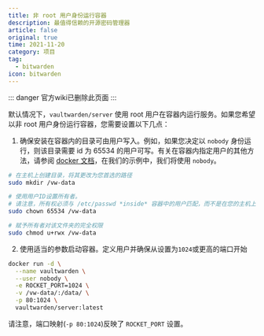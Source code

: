 ```yaml
---
title: 非 root 用户身份运行容器
description: 最值得信赖的开源密码管理器 
article: false
original: true
time: 2021-11-20
category: 项目
tag:
  - bitwarden
icon: bitwarden
---
```


::: danger
官方wiki已删除此页面
:::

默认情况下，`vaultwarden/server` 使用 root 用户在容器内运行服务。如果您希望以非 root 用户身份运行容器，您需要设置以下几点：

1. 确保安装在容器内的目录可由用户写入。例如，如果您决定以 `nobody` 身份运行，则该目录需要 id 为 65534 的用户可写。有关在容器内指定用户的其他方法，请参阅 [docker 文档](https://docs.docker.com/engine/reference/run/#user)，在我们的示例中，我们将使用 `nobody`。

```bash
# 在主机上创建目录，将其更改为您首选的路径
sudo mkdir /vw-data

# 使用用户ID设置所有者。
# 请注意，所有权必须与 /etc/passwd *inside* 容器中的用户匹配，而不是在您的主机上
sudo chown 65534 /vw-data

# 赋予所有者对该文件夹的完全权限
sudo chmod u+rwx /vw-data
```

2. 使用适当的参数启动容器。定义用户并确保从设置为`1024`或更高的端口开始

```bash
docker run -d \
  --name vaultwarden \
  --user nobody \
  -e ROCKET_PORT=1024 \
  -v /vw-data/:/data/ \
  -p 80:1024 \
  vaultwarden/server:latest
```

请注意，端口映射(`-p 80:1024`)反映了 `ROCKET_PORT` 设置。
